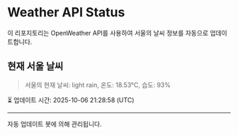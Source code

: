 
# Weather API Status

이 리포지토리는 OpenWeather API를 사용하여 서울의 날씨 정보를 자동으로 업데이트합니다.

## 현재 서울 날씨
> 서울의 현재 날씨: light rain, 온도: 18.53°C, 습도: 93%

⏳ 업데이트 시간: 2025-10-06 21:28:58 (UTC)

---
자동 업데이트 봇에 의해 관리됩니다.
